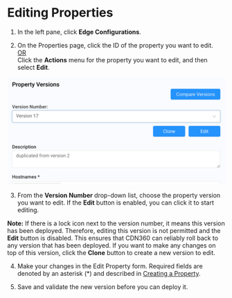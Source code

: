 
# Editing Properties

1. In the left pane, click **Edge Configurations**.

2. On the Properties page, click the ID of the property you want to edit. 
   <br><U>OR </u></br>
   Click the **Actions** menu for the property you want to edit, and then select **Edit**.

<p align="center"><img src="/docs/resources/images/Edit Properties.png" alt="Upload Certificate Version" width="700"></p>

3. From the **Version Number** drop-down list, choose the property version you want to edit. If the **Edit** button is enabled, you can click it to start editing.

**Note:** If there is a lock icon next to the version number, it means this version has been deployed. Therefore, editing this version is not permitted and the **Edit** button is disabled. This ensures that CDN360 can reliably roll back to any version that has been deployed. If you want to make any changes on top of this version, click the **Clone** button to create a new version to edit.

4. Make your changes in the Edit Property form. Required fields are denoted by an asterisk (\*) and described in [Creating a Property](</docs/portal/edge-configurations/creating-property.md>).

5. Save and validate the new version before you can deploy it.
